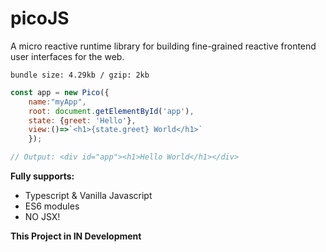 # picoJS

A micro reactive runtime library for building fine-grained reactive frontend user interfaces for the web.

`bundle size: 4.29kb / gzip: 2kb`

```js
const app = new Pico({
    name:"myApp", 
    root: document.getElementById('app'),
    state: {greet: 'Hello'},
    view:()=>`<h1>{state.greet} World</h1>`
    });

// Output: <div id="app"><h1>Hello World</h1></div>
```

**Fully supports:**

- Typescript & Vanilla Javascript
- ES6 modules
- NO JSX!

**This Project in IN Development**


